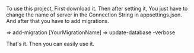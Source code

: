 To use this project, First download it.
Then after setting it, You just have to change the name of server in the Connection String in appsettings.json.
And after that you have to add migrations.

=> add-migration [YourMigrationName]
=> update-database -verbose

That's it. Then you can easily use it.

